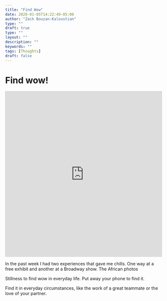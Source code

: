 ```yaml
---
title: "Find Wow"
date: 2020-01-05T14:22:49-05:00
author: "Zach Bouzan-Kaloustian"
type: ""
draft: true
type: ""
layout: ""
description: ""
keywords: ""
tags: [Thoughts]
draft: false
---
```

# Find wow!

<iframe class="airtable-embed" src="https://airtable.com/embed/shr87ij3PIuTM7Vat?backgroundColor=cyan&viewControls=on" frameborder="0" onmousewheel="" width="100%" height="533" style="background: transparent; border: 1px solid #ccc;"></iframe>

In the past week I had two experiences that gave me chills. One way at a free exhibit and another at a Broadway show. The African photos

Stillness to find wow in everyday life. Put away your phone to find it.

Find it in everyday circumstances, like the work of a great teammate or the love of your partner.

